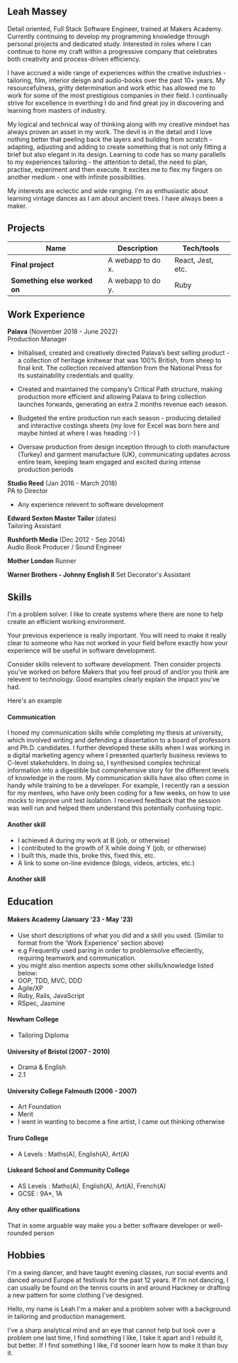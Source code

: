 ## Leah Massey

Detail oriented, Full Stack Software Engineer, trained at Makers Academy. Currently continuing to develop my programming knowledge through personal projects and dedicated study. Interested in roles where I can continue to hone my craft within a progressive company that celebrates both creativity and process-driven efficiency. 

I have accrued a wide range of experiences within the creative industries - tailoring, film, interior deisgn and audio-books over the past 10+ years. My resourcefulness, gritty determination and work ethic has allowed me to work for some of the most prestigious companies in their field. I continually strive for excellence in everthing I do and find great joy in discovering and learning from masters of industry.

My logical and technical way of thinking along with my creative mindset has always proven an asset in my work. The devil is in the detail and I love nothing better that peeling back the layers and building from scratch - adapting, adjusting and adding to create something that is not only fitting a brief but also elegant in its design. Learning to code has so many parallells to my experiences tailoring - the attention to detail, the need to plan, practise, experiment and then execute. It excites me to flex my fingers on another medium - one with infinite possibilities.   

My interests are eclectic and wide ranging. I'm as enthusiastic about learning vintage dances as I am about ancient trees. I have always been a maker. 


## Projects

| Name                         | Description       | Tech/tools        |
| ---------------------------- | ----------------- | ----------------- |
| **Final project**            | A webapp to do x. | React, Jest, etc. |
| **Something else worked on** | A webapp to do y. | Ruby              |

## Work Experience

**Palava** (November 2018 - June 2022)  
Production Manager

- Initialised, created and creatively directed Palava’s best selling product - a collection of heritage knitwear that was 100% British, from sheep to final knit. The collection received attention from the National Press for its sustainability credentials and quality.

- Created and maintained the company’s Critical Path structure, making production more efficient and allowing Palava to bring collection launches forwards, generating an extra 2 months revenue each season. 

- Budgeted the entire production run each season - producing detailed and  interactive costings sheets  (my love for Excel was born here and maybe hinted at where I was heading :-) ) 

- Oversaw production from design inception through to cloth manufacture (Turkey) and garment manufacture (UK), communicating updates across entire team, keeping team engaged and excited during intense production periods


**Studio Reed** (Jan 2016 - March 2018)  
PA to Director

- Any experience relevent to software development

**Edward Sexton Master Tailor** (dates)  
Tailoring Assistant

**Rushforth Media** (Dec 2012 - Sep 2014)  
Audio Book Producer / Sound Engineer

**Mother London**
Runner 

**Warner Brothers - Johnny English II**
Set Decorator's Assistant


## Skills

I'm a problem solver. I like to create systems where there are none to help create an efficient working environment. 

Your previous experience is really important. You will need to make it really clear to someone who has not worked in your field before exactly how your experience will be useful in software development.

Consider skills relevent to software development. Then consider projects you've worked on before Makers that you feel proud of and/or you think are relevent to technology. Good examples clearly explain the impact you've had. 


Here's an example

#### Communication
I honed my communication skills while completing my thesis at university, which involved writing and defending a dissertation to a board of professors and Ph.D. candidates. I further developed these skills when I was working in a digital marketing agency where I presented quarterly business reviews to C-level stakeholders. In doing so, I synthesised complex technical information into a digestible but comprehensive story for the different levels of knowledge in the room. My communication skills have also often come in handy while training to be a developer. For example, I recently ran a session for my mentees, who have only been coding for a few weeks, on how to use mocks to improve unit test isolation. I received feedback that the session was well run and helped them understand this potentially confusing topic.

#### Another skill

- I achieved A during my work at B (job, or otherwise)
- I contributed to the growth of X while doing Y (job, or otherwise)
- I built this, made this, broke this, fixed this, etc.
- A link to some on-line evidence (blogs, videos, articles, etc.)

#### Another skill


## Education

#### Makers Academy (January '23 - May '23)
- Use short descriptions of what you did and a skill you used. (Similar to format from the 'Work Experience' section above)
- e.g Frequently used paring in order to problemsolve effeciently, requiring teamwork and communication.
- you might also mention aspects some other skills/knowledge listed below: 
- OOP, TDD, MVC, DDD
- Agile/XP
- Ruby, Rails, JavaScript
- RSpec, Jasmine

#### Newham College
- Tailoring Diploma

#### University of Bristol (2007 - 2010) 

- Drama & English 
- 2.1

#### University College Falmouth (2006 - 2007)

- Art Foundation 
- Merit
- I went in wanting to become a fine artist, I came out thinking otherwise 

#### Truro College 

- A Levels : Maths(A), English(A), Art(A)

#### Liskeard School and Community College

- AS Levels : Maths(A), English(A), Art(A), French(A)
- GCSE : 9A*, 1A



#### Any other qualifications

That in some arguable way make you a better software developer or well-rounded person

## Hobbies

I'm a swing dancer, and have taught evening classes, run social events and danced around Europe at festivals for the past 12 years.
If I'm not dancing, I can usually be found on the tennis courts in and around Hackney or drafting a new pattern for some clothing I've designed.  


Hello, my name is Leah 
I'm a maker and a problem solver with a background in tailoring and production management. 

I've a sharp analytical mind and an eye that cannot help but look over a problem one last time, 
I find something I like, I take it apart and I rebuild it, but better.
If I find something I like, I'd sooner learn how to make it than buy it. 
